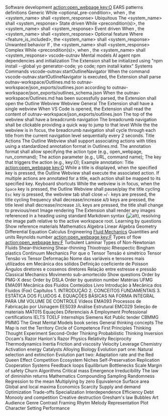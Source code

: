 Software development [action:open_webpage key:O](https://example.com)
    EARS patterns definitions
        Generic
            While <optional_pre-condition>, when <trigger>, the <system_name> shall <system_response>
        Ubiquitous
            The <system_name> shall <system_response>
        State driven
            While <precondition(s)>, the <system_name> shall <system_response>
        Event driven
            When <trigger>, the <system_name> shall <system_response>
        Optional feature
            Where <feature_is_included>, the <system_name> shall <system_response>
        Unwanted behavior
            If <trigger>, the <system_name> shall <system_response>
        Complex
            While <precondition(s)>, when <trigger>, the <system_name> shall <system_response>
    vscode-outnav
        Mental models
            AI agent
                npm dependencies and initialization
                    The Extension shall be initialized using "npm install --global yo generator-code; yo code; npm install katex"
                Systems
                    Commands
                        vscode-outnav.startOutlineNavigator
                            When the command vscode-outnav.startOutlineNavigator is executed, the Extension shall parse outnav-workspace/Outlines.md to outnav-workspace/json_exports/outlines.json according to outnav-workspace/json_exports/outlines_schema.json
                            When the outnav-workspace/Outlines.md has been sucessfully parsed, the Extension shall open the Outline Webview
                    Webview
                        General
                            The Extension shall have a single webview
                            When VS Code is opened, the Extension shall read the content of outnav-workspace/json_exports/outlines.json
                            The top of the webview shall have a breadcrumb navigation
                            The breadcrumb navigation shall be clickable providing a quick way to jump to that level
                            While the the webview is in focus, the breadcrumb navigation shall cycle through each title from the current navigation level sequentially every 2 seconds.
                        Title Actions
                            The Outline Webview shall support associating actions with titles using a standardized annotation format in Outlines.md.
                            The annotation format shall allow specifying the action type (e.g., open_webpage, run_command); The action parameter (e.g., URL, command name); The key that triggers the action (e.g., key:O); Example annotation: Title [action:open_webpage key:O](https://example.com)
                            While a title is displayed, when the specified key is pressed, the Outline Webview shall execute the associated action.
                            If multiple actions are annotated for a title, each action shall be mapped to its specified key.
                        Keyboard shortcuts
                            While the webview is in focus, when the 
                                `Space` key is pressed, the Outline Webview shall pause/play the title cycling
                                `Esc` key is pressed, the webview tab shall close
                                `=`/`-` keys are pressed, the title cycling frequency shall decrease/increase
                                `A`/`D` keys are pressed, the title level shall decrease/increase
                                `J`/`L` keys are pressed, the title shall change to previous/next
                        Image rendering
                            The Extension shall render any images referenced in a heading using standard Markdown syntax (![alt](src)), resolving the image path relative to the active workspace root.
Learning by questions
    Show reference materials
        Mathematics
            Algebra
            Linear Algebra
            Geometry
            Differential Equation
            Calculus
        Engineering
            [Fluid Mechanics](Premises.md#fluid-mechanics) 
                Quantities and units
                    Reynolds number [action:open_webpage key:F](https://en.wikipedia.org/wiki/Reynolds_number)
                Types of flow [action:open_webpage key:F](https://en.wikipedia.org/wiki/Laminar_flow)
                    Turbulent
                    Laminar
                Types of Non-Newtonian Fluids
                    Shear-thickening
                    Shear-thinning
                    Thixotropic
                    Rheopectic
                    Bingham plastics
            Continuum Mechanics
                Por que o Tensor Tensão é simétrico
                Tensor Tensão vs Tensor Deformação
                Nome das variáveis e tensores mais utilizados em Mecânica dos sólidos
                Definição coeficiente de Poisson
                Ângulos diretores e cossenos diretores
                Relação entre estresse e pressão
            Classical Mechanics
                Movimento sub-amortecido
    Show questions
        Order by PMG-X desc
        Order by DSLA
        Order by question number
Matérias UFMG
    EMA091 Mecânica dos Fluidos
        Conteúdos
            Livro Introdução à Mecânica dos Fluidos (Fox)
                    Capítulos
                        1. INTRODUÇÃO
                        2. CONCEITOS FUNDAMENTAIS
                        3. ESTÁTICA DOS FLUIDOS
                        4. EQUAÇÕES BÁSICAS NA FORMA INTEGRAL PARA UM VOLUME DE CONTROLE
            Vídeos
    EMA093 Processos de Fabricação por Usinagem
    EES039 Análise Estrutural
    EMC029 Seleção de materiais
    MAT015 Equações Diferenciais A
Employment
    Professional certifications
        IELTS
        TOELF
    Internships
        Siemens
        Kot
    Public tender
        CBMMG
        PMMG
The Great Mental Models book series
    General thinking concepts
        The Map is not the Territory
        Circle of Competence
        First Principles Thinking
        Thought Experiment
        Second-Order Thinking
        Probabilistic Thinking
        Inversion
        Occam's Razor
        Hanlon's Razor
    Physics
        Relativity
        Reciprocity
        Thermodynamics
        Inertia
        Friction and viscosity
        Velocity
        Leverage
    Chemistry
        Activation energy
        Catalysts
        Alloying
    Biology
        Evolution part one: Natural selection and extinction
        Evolution part two: Adaptation rate and the Red Queen Effect
        Competition
        Ecosystem
        Niches
        Self-Preservation
        Replication
        Cooperation
    Systems
        Feedback loops
        Equilibrium
        Bottlenecks
        Scale
        Margin of safety
        Churn
        Algorithms
        Critical mass
        Emergence
        Irreducibility
        The law of diminishin returns
    Mathematics
        Compounding
        Sampling
        Randomness
        Regression to the mean
        Multiplying by zero
        Equivalence
        Surface area
        Global and local maxima
    Economics
        Scarcity
        Supply and demand
        Optimization
        Trade-offs
        Specialization
        Interdependence
        Efficiency
        Debt
        Monooly and competition
        Creative destruction
        Gresham's law
        Bubbles
    Art
        Audience
        Genre
        Contrast
        Framing
        Rhytm
        Melody
        Representation
        Plot
        Character
        Setting
        Performance
